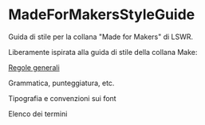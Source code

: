 # MadeForMakersStyleGuide
Guida di stile per la collana "Made for Makers" di LSWR.

Liberamente ispirata alla guida di stile della collana Make:

[Regole generali](regoleGenerali.md)

Grammatica, punteggiatura, etc.

Tipografia e convenzioni sui font

Elenco dei termini
